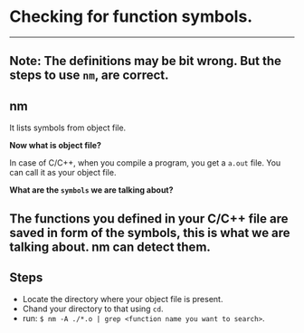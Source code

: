 # Checking for function symbols.
---
**Note:** The definitions may be bit wrong. But the steps to use `nm`, are correct.
---
## nm
It lists symbols from object file.

**Now what is object file?**

In case of C/C++, when you compile a program, you get a `a.out` file. You can call it as your object file.

**What are the `symbols` we are talking about?**

The functions you defined in your C/C++ file are saved in form of the symbols, this is what we are talking about. nm can detect them.
---
## Steps
* Locate the directory where your object file is present.
* Chand your directory to that using `cd`.
* run: `$ nm -A ./*.o | grep <function name you want to search>`.

